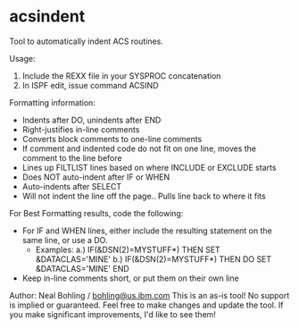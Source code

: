 # acsindent
Tool to automatically indent ACS routines.

Usage:
  1. Include the REXX file in your SYSPROC concatenation
  2. In ISPF edit, issue command ACSIND

Formatting information:
- Indents after DO, unindents after END
- Right-justifies in-line comments
- Converts block comments to one-line comments  
- If comment and indented code do not fit on one line, moves the comment to the line before 
- Lines up FILTLIST lines based on where INCLUDE or EXCLUDE starts  
- Does NOT auto-indent after IF or WHEN 
- Auto-indents after SELECT
- Will not indent the line off the page.. Pulls line back to where it fits

For Best Formatting results, code the following:
- For IF and WHEN lines, either include the resulting statement on the same line, or use a DO. 
  - Examples:
    a.) IF(&DSN(2)=MYSTUFF*) THEN SET &DATACLAS='MINE'
    b.) IF(&DSN(2)=MYSTUFF*) THEN DO
          SET &DATACLAS='MINE'
        END 
- Keep in-line comments short, or put them on their own line

Author: Neal Bohling / bohling@us.ibm.com
This is an as-is tool! No support is implied or guaranteed.
Feel free to make changes and update the tool. If you make significant improvements, I'd like to see them! 
